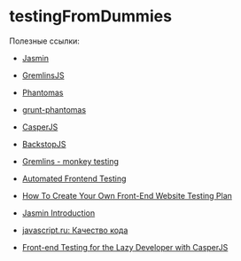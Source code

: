 # testingFromDummies

Полезные ссылки: 

 - [Jasmin]
 - [GremlinsJS]
 - [Phantomas]
 - [grunt-phantomas]
 - [CasperJS]
 - [BackstopJS]
 - [Gremlins - monkey testing]
 - [Automated Frontend Testing]
 - [How To Create Your Own Front-End Website Testing Plan]
 - [Jasmin Introduction]
 - [javascript.ru: Качество кода]
 - [Front-end Testing for the Lazy Developer with CasperJS]

   [Jasmin]: <http://jasmine.github.io/>
   [GremlinsJS]: <https://github.com/marmelab/gremlins.js>
   [grunt-phantomas]: <https://www.npmjs.com/package/grunt-phantomas>
   [Phantomas]: <https://github.com/macbre/phantomas>
   [CasperJS]: <http://docs.casperjs.org/en/latest/>
   [BackstopJS]: <https://github.com/garris/BackstopJS>
   [Gremlins - monkey testing]: <http://habrahabr.ru/post/216805/>
   [Automated Frontend Testing]: <http://rupl.github.io/frontend-testing/#/>
   [How To Create Your Own Front-End Website Testing Plan]: <http://www.smashingmagazine.com/2014/11/how-to-create-your-own-front-end-website-testing-plan/>
   [Jasmin Introduction]: <http://jasmine.github.io/edge/introduction.html> 
   [javascript.ru: Качество кода]: <https://learn.javascript.ru/testing>
   [Front-end Testing for the Lazy Developer with CasperJS]: <http://www.helpscout.net/blog/functional-testing-casperjs/>
   



   
